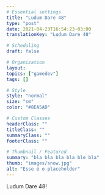 ```yaml
---
# Essential settings
title: "Ludum Dare 48"
type: "post"
date: 2021-04-23T16:54:23-03:00
translationKey: "Ludum Dare 48"

# Scheduling
draft: false

# Organization
layout:
topics: ["gamedev"]
tags: []

# Style
style: "normal"
size: "sm"
color: "#8EA5AD"

# Custom Classes
headerClass: ""
titleClass: ""
summaryClass: ""
footerClass: ""

# Thumbnail / Featured
summary: "bla bla bla bla ble bla"
thumb: "images/snow.jpg"
alt: "Esse é o placeholder"
---
```


Ludum Dare 48!